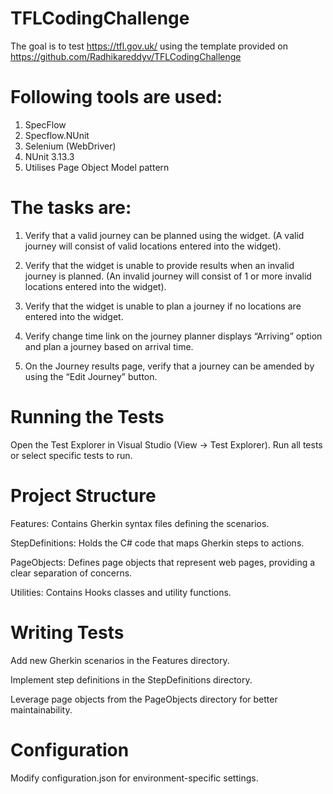 # TFLCodingChallenge

 The goal is to test https://tfl.gov.uk/ using the template provided on https://github.com/Radhikareddyv/TFLCodingChallenge

# Following tools are used:
1. SpecFlow
2. Specflow.NUnit
3. Selenium (WebDriver)
4. NUnit 3.13.3
5. Utilises Page Object Model pattern

# The tasks are:
1. Verify that a valid journey can be planned using the widget. (A valid journey will
consist of valid locations entered into the widget).

3. Verify that the widget is unable to provide results when an invalid journey is
planned. (An invalid journey will consist of 1 or more invalid locations entered into
the widget).

5. Verify that the widget is unable to plan a journey if no locations are entered into the
widget.

7. Verify change time link on the journey planner displays “Arriving” option and plan a
journey based on arrival time.

9. On the Journey results page, verify that a journey can be amended by using the “Edit
Journey” button.

# Running the Tests
Open the Test Explorer in Visual Studio (View -> Test Explorer).
Run all tests or select specific tests to run.

# Project Structure
Features: Contains Gherkin syntax files defining the scenarios.

StepDefinitions: Holds the C# code that maps Gherkin steps to actions.

PageObjects: Defines page objects that represent web pages, providing a clear separation of concerns.

Utilities: Contains Hooks classes and utility functions.

# Writing Tests
Add new Gherkin scenarios in the Features directory.

Implement step definitions in the StepDefinitions directory.

Leverage page objects from the PageObjects directory for better maintainability.

# Configuration
Modify configuration.json for environment-specific settings.
